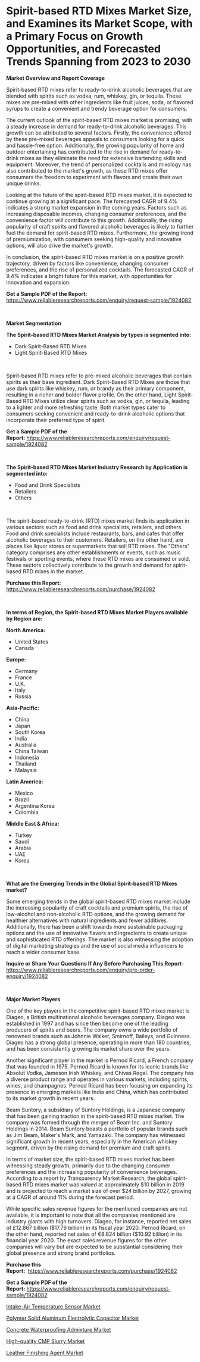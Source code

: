 <p><h1>Spirit-based RTD Mixes Market Size, and Examines its Market Scope, with a Primary Focus on Growth Opportunities, and Forecasted Trends Spanning from 2023 to 2030</h1></p><p><strong>Market Overview and Report Coverage</strong></p>
<p><p>Spirit-based RTD mixes refer to ready-to-drink alcoholic beverages that are blended with spirits such as vodka, rum, whiskey, gin, or tequila. These mixes are pre-mixed with other ingredients like fruit juices, soda, or flavored syrups to create a convenient and trendy beverage option for consumers.</p><p>The current outlook of the spirit-based RTD mixes market is promising, with a steady increase in demand for ready-to-drink alcoholic beverages. This growth can be attributed to several factors. Firstly, the convenience offered by these pre-mixed beverages appeals to consumers looking for a quick and hassle-free option. Additionally, the growing popularity of home and outdoor entertaining has contributed to the rise in demand for ready-to-drink mixes as they eliminate the need for extensive bartending skills and equipment. Moreover, the trend of personalized cocktails and mixology has also contributed to the market's growth, as these RTD mixes offer consumers the freedom to experiment with flavors and create their own unique drinks.</p><p>Looking at the future of the spirit-based RTD mixes market, it is expected to continue growing at a significant pace. The forecasted CAGR of 9.4% indicates a strong market expansion in the coming years. Factors such as increasing disposable incomes, changing consumer preferences, and the convenience factor will contribute to this growth. Additionally, the rising popularity of craft spirits and flavored alcoholic beverages is likely to further fuel the demand for spirit-based RTD mixes. Furthermore, the growing trend of premiumization, with consumers seeking high-quality and innovative options, will also drive the market's growth.</p><p>In conclusion, the spirit-based RTD mixes market is on a positive growth trajectory, driven by factors like convenience, changing consumer preferences, and the rise of personalized cocktails. The forecasted CAGR of 9.4% indicates a bright future for this market, with opportunities for innovation and expansion.</p></p>
<p><strong>Get a Sample PDF of the Report:</strong> <a href="https://www.reliableresearchreports.com/enquiry/request-sample/1924082">https://www.reliableresearchreports.com/enquiry/request-sample/1924082</a></p>
<p>&nbsp;</p>
<p><strong>Market Segmentation</strong></p>
<p><strong>The Spirit-based RTD Mixes Market Analysis by types is segmented into:</strong></p>
<p><ul><li>Dark Spirit-Based RTD Mixes</li><li>Light Spirit-Based RTD Mixes</li></ul></p>
<p>&nbsp;</p>
<p><p>Spirit-based RTD mixes refer to pre-mixed alcoholic beverages that contain spirits as their base ingredient. Dark Spirit-Based RTD Mixes are those that use dark spirits like whiskey, rum, or brandy as their primary component, resulting in a richer and bolder flavor profile. On the other hand, Light Spirit-Based RTD Mixes utilize clear spirits such as vodka, gin, or tequila, leading to a lighter and more refreshing taste. Both market types cater to consumers seeking convenient and ready-to-drink alcoholic options that incorporate their preferred type of spirit.</p></p>
<p><strong>Get a Sample PDF of the Report:</strong>&nbsp;<a href="https://www.reliableresearchreports.com/enquiry/request-sample/1924082">https://www.reliableresearchreports.com/enquiry/request-sample/1924082</a></p>
<p>&nbsp;</p>
<p><strong>The Spirit-based RTD Mixes Market Industry Research by Application is segmented into:</strong></p>
<p><ul><li>Food and Drink Specialists</li><li>Retailers</li><li>Others</li></ul></p>
<p>&nbsp;</p>
<p><p>The spirit-based ready-to-drink (RTD) mixes market finds its application in various sectors such as food and drink specialists, retailers, and others. Food and drink specialists include restaurants, bars, and cafes that offer alcoholic beverages to their customers. Retailers, on the other hand, are places like liquor stores or supermarkets that sell RTD mixes. The "Others" category comprises any other establishments or events, such as music festivals or sporting events, where these RTD mixes are consumed or sold. These sectors collectively contribute to the growth and demand for spirit-based RTD mixes in the market.</p></p>
<p><strong>Purchase this Report:</strong>&nbsp; <a href="https://www.reliableresearchreports.com/purchase/1924082">https://www.reliableresearchreports.com/purchase/1924082</a></p>
<p>&nbsp;</p>
<p><strong>In terms of Region, the Spirit-based RTD Mixes Market Players available by Region are:</strong></p>
<p>
    <p> <strong> North America: </strong>
        <ul>
            <li>United States</li>
            <li>Canada</li>
        </ul>
        </p> 
    <p> <strong> Europe: </strong>
        <ul>
            <li>Germany</li>
            <li>France</li>
            <li>U.K.</li>
            <li>Italy</li>
            <li>Russia</li>
        </ul>
        </p> 
    <p> <strong> Asia-Pacific: </strong>
        <ul>
            <li>China</li>
            <li>Japan</li>
            <li>South Korea</li>
            <li>India</li>
            <li>Australia</li>
            <li>China Taiwan</li>
            <li>Indonesia</li>
            <li>Thailand</li>
            <li>Malaysia</li>
        </ul>
        </p> 
    <p> <strong> Latin America: </strong>
        <ul>
            <li>Mexico</li>
            <li>Brazil</li>
            <li>Argentina Korea</li>
            <li>Colombia</li>
        </ul>
        </p> 
    <p> <strong> Middle East & Africa: </strong>
        <ul>
            <li>Turkey</li>
            <li>Saudi</li>
            <li>Arabia</li>
            <li>UAE</li>
            <li>Korea</li>
        </ul>
    </p>
    </p>
<p>&nbsp;</p>
<p><strong>What are the Emerging Trends in the Global Spirit-based RTD Mixes market?</strong></p>
<p><p>Some emerging trends in the global spirit-based RTD mixes market include the increasing popularity of craft cocktails and premium spirits, the rise of low-alcohol and non-alcoholic RTD options, and the growing demand for healthier alternatives with natural ingredients and fewer additives. Additionally, there has been a shift towards more sustainable packaging options and the use of innovative flavors and ingredients to create unique and sophisticated RTD offerings. The market is also witnessing the adoption of digital marketing strategies and the use of social media influencers to reach a wider consumer base.</p></p>
<p><strong>Inquire or Share Your Questions If Any Before Purchasing This Report</strong>- <a href="https://www.reliableresearchreports.com/enquiry/pre-order-enquiry/1924082">https://www.reliableresearchreports.com/enquiry/pre-order-enquiry/1924082</a></p>
<p>&nbsp;</p>
<p><strong>Major Market Players</strong></p>
<p><p>One of the key players in the competitive spirit-based RTD mixes market is Diageo, a British multinational alcoholic beverages company. Diageo was established in 1997 and has since then become one of the leading producers of spirits and beers. The company owns a wide portfolio of renowned brands such as Johnnie Walker, Smirnoff, Baileys, and Guinness. Diageo has a strong global presence, operating in more than 180 countries, and has been consistently growing its market share over the years.</p><p>Another significant player in the market is Pernod Ricard, a French company that was founded in 1975. Pernod Ricard is known for its iconic brands like Absolut Vodka, Jameson Irish Whiskey, and Chivas Regal. The company has a diverse product range and operates in various markets, including spirits, wines, and champagnes. Pernod Ricard has been focusing on expanding its presence in emerging markets like India and China, which has contributed to its market growth in recent years.</p><p>Beam Suntory, a subsidiary of Suntory Holdings, is a Japanese company that has been gaining traction in the spirit-based RTD mixes market. The company was formed through the merger of Beam Inc. and Suntory Holdings in 2014. Beam Suntory boasts a portfolio of popular brands such as Jim Beam, Maker's Mark, and Yamazaki. The company has witnessed significant growth in recent years, especially in the American whiskey segment, driven by the rising demand for premium and craft spirits.</p><p>In terms of market size, the spirit-based RTD mixes market has been witnessing steady growth, primarily due to the changing consumer preferences and the increasing popularity of convenience beverages. According to a report by Transparency Market Research, the global spirit-based RTD mixes market was valued at approximately $10 billion in 2019 and is projected to reach a market size of over $24 billion by 2027, growing at a CAGR of around 11% during the forecast period.</p><p>While specific sales revenue figures for the mentioned companies are not available, it is important to note that all the companies mentioned are industry giants with high turnovers. Diageo, for instance, reported net sales of £12.867 billion ($17.79 billion) in its fiscal year 2020. Pernod Ricard, on the other hand, reported net sales of €8.824 billion ($10.92 billion) in its financial year 2020. The exact sales revenue figures for the other companies will vary but are expected to be substantial considering their global presence and strong brand portfolios.</p></p>
<p><strong>Purchase this Report:</strong>&nbsp;&nbsp;<a href="https://www.reliableresearchreports.com/purchase/1924082">https://www.reliableresearchreports.com/purchase/1924082</a></p>
<p></p>
<p><strong>Get a Sample PDF of the Report:</strong>&nbsp;<a href="https://www.reliableresearchreports.com/enquiry/request-sample/1924082">https://www.reliableresearchreports.com/enquiry/request-sample/1924082</a></p>
<p><p><a href="https://github.com/Chiragrp26/Market-Research-Report-List-1/blob/main/intake-air-temperature-sensor-market.md">Intake-Air Temperature Sensor Market</a></p><p><a href="https://github.com/AKSHATREPORTPRIME/Market-Research-Report-List-1/blob/main/polymer-solid-aluminum-electrolytic-capacitor-market.md">Polymer Solid Aluminum Electrolytic Capacitor Market</a></p><p><a href="https://medium.com/@flavietowne/concrete-waterproofing-admixture-market-analysis-its-cagr-market-segmentation-and-global-industry-4104e47234ce">Concrete Waterproofing Admixture Market</a></p><p><a href="https://www.linkedin.com/pulse/high-quality-cmp-slurry-market-size-share-global-analysis-xenqe/">High-quality CMP Slurry Market</a></p><p><a href="https://www.linkedin.com/pulse/leather-finishing-agent-market-insights-players-forecast-zzn6e/">Leather Finishing Agent Market</a></p></p>